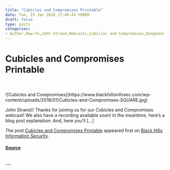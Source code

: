 ```yaml
---
title: "Cubicles and Compromises Printable"
date: Tue, 23 Jan 2018 17:46:43 +0000
draft: false
type: posts
categories: 
- Author,How-To,John Strand,Webcasts,Cubicles and Compromises,Dungeons & Dragons,Incident Response,IR,Table Top,webcast
---
```

# Cubicles and Compromises Printable

<br/>

<br/>
![Cubicles and Compromises](https://www.blackhillsinfosec.com/wp-content/uploads/2018/01/Cubicles-and-Compromises-SQUARE.jpg)

John Strand// Thanks for joining us for our Cubicles and Compromises webcast! We also have a recording available soon! In the meantime, here’s a blog post explanation: And, here you’ll \[…\]

The post [Cubicles and Compromises Printable](https://www.blackhillsinfosec.com/cubicles-compromises-printable/) appeared first on [Black Hills Information Security](https://www.blackhillsinfosec.com).

#### [Source](https://www.blackhillsinfosec.com/cubicles-compromises-printable/)

<br/>
---
